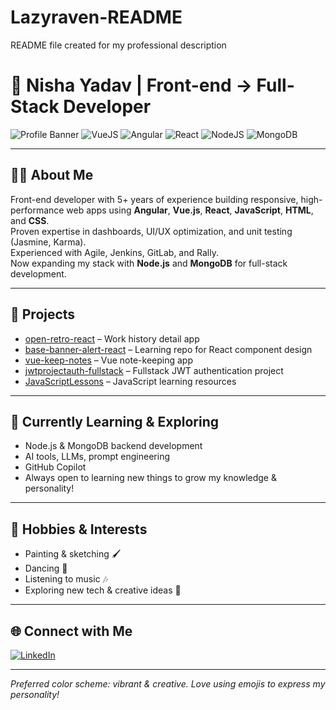 # Lazyraven-README
README file created for my professional description
# 🎨 Nisha Yadav | Front-end → Full-Stack Developer

![Profile Banner](https://img.shields.io/badge/JavaScript-%23F7DF1E.svg?style=for-the-badge&logo=javascript&logoColor=black)
![VueJS](https://img.shields.io/badge/Vue.js-%234FC08D.svg?style=for-the-badge&logo=vue.js&logoColor=white)
![Angular](https://img.shields.io/badge/Angular-DD0031?style=for-the-badge&logo=angular&logoColor=white)
![React](https://img.shields.io/badge/React-%2361DAFB.svg?style=for-the-badge&logo=react&logoColor=black)
![NodeJS](https://img.shields.io/badge/Node.js-%23339933.svg?style=for-the-badge&logo=node.js&logoColor=white)
![MongoDB](https://img.shields.io/badge/MongoDB-%2347A248.svg?style=for-the-badge&logo=mongodb&logoColor=white)

---

## 👩‍💻 About Me

Front-end developer with 5+ years of experience building responsive, high-performance web apps using **Angular**, **Vue.js**, **React**, **JavaScript**, **HTML**, and **CSS**.  
Proven expertise in dashboards, UI/UX optimization, and unit testing (Jasmine, Karma).  
Experienced with Agile, Jenkins, GitLab, and Rally.  
Now expanding my stack with **Node.js** and **MongoDB** for full-stack development.

---

## 🚀 Projects

- [open-retro-react](https://github.com/lazyraven/open-retro-react) – Work history detail app
- [base-banner-alert-react](https://github.com/lazyraven/base-banner-alert-react) – Learning repo for React component design
- [vue-keep-notes](https://github.com/lazyraven/vue-keep-notes) – Vue note-keeping app
- [jwtprojectauth-fullstack](https://github.com/lazyraven/jwtprojectauth-fullstack) – Fullstack JWT authentication project
- [JavaScriptLessons](https://github.com/lazyraven/JavaScriptLessons) – JavaScript learning resources

---

## 🧠 Currently Learning & Exploring

- Node.js & MongoDB backend development
- AI tools, LLMs, prompt engineering
- GitHub Copilot
- Always open to learning new things to grow my knowledge & personality!

---

## 🎨 Hobbies & Interests

- Painting & sketching 🖌️
- Dancing 💃
- Listening to music 🎶
- Exploring new tech & creative ideas 🚀

---

## 🌐 Connect with Me

[![LinkedIn](https://img.shields.io/badge/LinkedIn-blue?style=flat-square&logo=linkedin&logoColor=white)](https://www.linkedin.com/in/nishayadav1703/)

---

*Preferred color scheme: vibrant & creative. Love using emojis to express my personality!*
